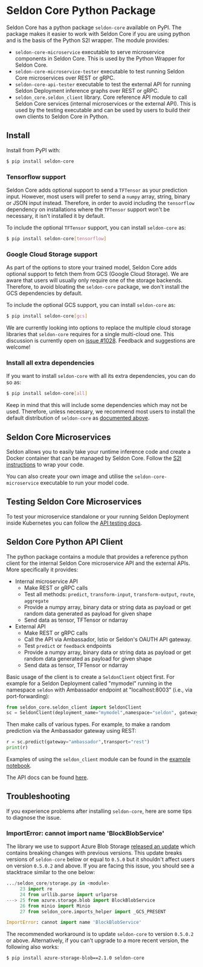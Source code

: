 # Seldon Core Python Package

Seldon Core has a python package `seldon-core` available on PyPI. The package makes it easier to work with Seldon Core if you are using python and is the basis of the Python S2I wrapper. The module provides:

 * `seldon-core-microservice` executable to serve microservice components in Seldon Core. This is used by the Python Wrapper for Seldon Core.
 * `seldon-core-microservice-tester` executable to test running Seldon Core microservices over REST or gRPC.
 * `seldon-core-api-tester` executable to test the external API for running Seldon Deployment inference graphs over REST or gRPC.
 * `seldon_core.seldon_client` library. Core reference API module to call Seldon Core services (internal microservices or the external API). This is used by the testing executable and can be used by users to build their own clients to Seldon Core in Python.

## Install

Install from PyPI with:

```bash
$ pip install seldon-core
```

### Tensorflow support

Seldon Core adds optional support to send a `TFTensor` as your prediction
input.
However, most users will prefer to send a `numpy` array, string, binary or JSON
input instead.
Therefore, in order to avoid including the `tensorflow` dependency on
installations where the `TFTensor` support won't be necessary, it isn't
installed it by default.

To include the optional `TFTensor` support, you can install `seldon-core` as:

```bash
$ pip install seldon-core[tensorflow]
```

### Google Cloud Storage support

As part of the options to store your trained model, Seldon Core adds optional
support to fetch them from GCS (Google Cloud Storage).
We are aware that users will usually only require one of the storage backends.
Therefore, to avoid bloating the `seldon-core` package, we don't install the
GCS dependencies by default.

To include the optional GCS support, you can install `seldon-core` as:

```bash
$ pip install seldon-core[gcs]
```

We are currently looking into options to replace the multiple cloud storage
libraries that `seldon-core` requires for a single multi-cloud one.
This discussion is currently open on [issue #1028](https://github.com/SeldonIO/seldon-core/issues/1028).
Feedback and suggestions are welcome!

### Install all extra dependencies

If you want to install `seldon-core` with all its extra dependencies, you can
do so as:

```bash
$ pip install seldon-core[all]
```

Keep in mind that this will include some dependencies which may not be used.
Therefore, unless necessary, we recommend most users to install the default
distribution of `seldon-core` as [documented above](#install).

## Seldon Core Microservices

Seldon allows you to easily take your runtime inference code and create a Docker container that can be managed by Seldon Core. Follow the [S2I instructions](../wrappers/python.md) to wrap your code.

You can also create your own image and utilise the `seldon-core-microservice` executable to run your model code.

## Testing Seldon Core Microservices

To test your microservice standalone or your running Seldon Deployment inside Kubernetes you can follow the [API testing docs](../workflow/api-testing.md).


## Seldon Core Python API Client

The python package contains a module that provides a reference python client for the internal Seldon Core microservice API and the external APIs. More specifically it provides:

 * Internal microservice API
    * Make REST or gRPC calls
    * Test all methods: `predict`, `transform-input`, `transform-output`, `route`, `aggregate`
    * Provide a numpy array, binary data or string data as payload or get random data generated as payload for given shape
    * Send data as tensor, TFTensor or ndarray
 * External API
    * Make REST or gRPC calls
    * Call the API via Ambassador, Istio or Seldon's OAUTH API gateway.
    * Test `predict` or `feedback` endpoints
    * Provide a numpy array, binary data or string data as payload or get random data generated as payload for given shape
    * Send data as tensor, TFTensor or ndarray

Basic usage of the client is to create a `SeldonClient` object first. For example for a Seldon Deployment called "mymodel" running in the namespace `seldon` with Ambassador endpoint at "localhost:8003" (i.e., via port-forwarding):

```python
from seldon_core.seldon_client import SeldonClient
sc = SeldonClient(deployment_name="mymodel",namespace="seldon", gateway_endpoint="localhost:8003")
```

Then make calls of various types. For example, to make a random prediction  via the Ambassador gateway using REST:

```python
r = sc.predict(gateway="ambassador",transport="rest")
print(r)
```

Examples of using the `seldon_client` module can be found in the [example notebook](../examples/helm_examples.html).

The API docs can be found [here](api/seldon_core.html#module-seldon_core.seldon_client).

## Troubleshooting

If you experience problems after installing `seldon-core`, here are some tips
to diagnose the issue.

### ImportError: cannot import name 'BlockBlobService'

The library we use to support Azure Blob Storage [released an
update](https://github.com/Azure/azure-storage-python/issues/640) which
contains breaking changes with previous versions.
This update breaks versions of `seldon-core` below or equal to `0.5.0` but it
shouldn't affect users on version `0.5.0.2` and above.
If you are facing this issue, you should see a stacktrace similar to the one
below:

```python
.../seldon_core/storage.py in <module>
     23 import re
     24 from urllib.parse import urlparse
---> 25 from azure.storage.blob import BlockBlobService
     26 from minio import Minio
     27 from seldon_core.imports_helper import _GCS_PRESENT

ImportError: cannot import name 'BlockBlobService'
```

The recommended workaround is to update `seldon-core` to version `0.5.0.2` or
above.
Alternatively, if you can't upgrade to a more recent version, the following
also works:

```bash
$ pip install azure-storage-blob==2.1.0 seldon-core 
```
